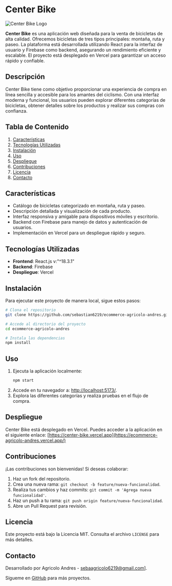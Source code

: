 # Center Bike

![Center Bike Logo](https://centerbike.com.ar/wp-content/uploads/2024/01/cb-color-y-negro.png)

**Center Bike** es una aplicación web diseñada para la venta de bicicletas de alta calidad. Ofrecemos bicicletas de tres tipos principales: montaña, ruta y paseo. La plataforma está desarrollada utilizando React para la interfaz de usuario y Firebase como backend, asegurando un rendimiento eficiente y escalable. El proyecto está desplegado en Vercel para garantizar un acceso rápido y confiable.

## Descripción

Center Bike tiene como objetivo proporcionar una experiencia de compra en línea sencilla y accesible para los amantes del ciclismo. Con una interfaz moderna y funcional, los usuarios pueden explorar diferentes categorías de bicicletas, obtener detalles sobre los productos y realizar sus compras con confianza.

## Tabla de Contenido

1. [Características](#características)
2. [Tecnologías Utilizadas](#tecnologías-utilizadas)
3. [Instalación](#instalación)
4. [Uso](#uso)
5. [Despliegue](#despliegue)
6. [Contribuciones](#contribuciones)
7. [Licencia](#licencia)
8. [Contacto](#contacto)

## Características

- Catálogo de bicicletas categorizado en montaña, ruta y paseo.
- Descripción detallada y visualización de cada producto.
- Interfaz responsiva y amigable para dispositivos móviles y escritorio.
- Backend con Firebase para manejo de datos y autenticación de usuarios.
- Implementación en Vercel para un despliegue rápido y seguro.

## Tecnologías Utilizadas

- **Frontend**: React.js v:"^18.3.1"
- **Backend**: Firebase
- **Despliegue**: Vercel

## Instalación

Para ejecutar este proyecto de manera local, sigue estos pasos:

```bash
# Clona el repositorio
git clone https://github.com/sebastian6219/ecommerce-agricolo-andres.git

# Accede al directorio del proyecto
cd ecommerce-agricolo-andres

# Instala las dependencias
npm install
```

## Uso

1. Ejecuta la aplicación localmente:
   ```bash
   npm start
   ```
2. Accede en tu navegador a: [http://localhost:5173/](http://localhost:5173/).
3. Explora las diferentes categorías y realiza pruebas en el flujo de compra.

## Despliegue

Center Bike está desplegado en Vercel. Puedes acceder a la aplicación en el siguiente enlace:
[https://center-bike.vercel.app](https://ecommerce-agricolo-andres.vercel.app/)

## Contribuciones

¡Las contribuciones son bienvenidas! Si deseas colaborar:

1. Haz un fork del repositorio.
2. Crea una nueva rama: `git checkout -b feature/nueva-funcionalidad`.
3. Realiza tus cambios y haz commits: `git commit -m 'Agrega nueva funcionalidad'`.
4. Haz un push a tu rama: `git push origin feature/nueva-funcionalidad`.
5. Abre un Pull Request para revisión.

## Licencia

Este proyecto está bajo la Licencia MIT. Consulta el archivo `LICENSE` para más detalles.

## Contacto

Desarrollado por Agricolo Andres - sebaagricolo6219@gmail.com].

Sígueme en [GitHub](https://github.com/sebastian6219) para más proyectos.
